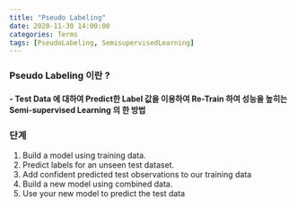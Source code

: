 ```yaml
---
title: "Pseudo Labeling"
date: 2020-11-30 14:00:00
categories: Terms
tags: [PseudoLabeling, SemisupervisedLearning]
---
```

   
### Pseudo Labeling 이란 ?  
#### - Test Data 에 대하여 Predict한 Label 값을 이용하여 Re-Train 하여 성능을 높히는 Semi-supervised Learning 의 한 방법   
   
   
### 단계
1. Build a model using training data.
2. Predict labels for an unseen test dataset.
3. Add confident predicted test observations to our training data
4. Build a new model using combined data.
5. Use your new model to predict the test data   



